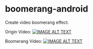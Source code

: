 # boomerang-android
Create video boomerang effect.

Origin Video:
[![IMAGE ALT TEXT](http://img.youtube.com/vi/Blt72CyZadE/0.jpg)](https://www.youtube.com/watch?v=LnwAoWuJP7o "Origin Video")

Boomerang Video:
[![IMAGE ALT TEXT](http://img.youtube.com/vi/s3M1tp_1dUU/0.jpg)](https://www.youtube.com/watch?v=s3M1tp_1dUU "Boomerang Video")
